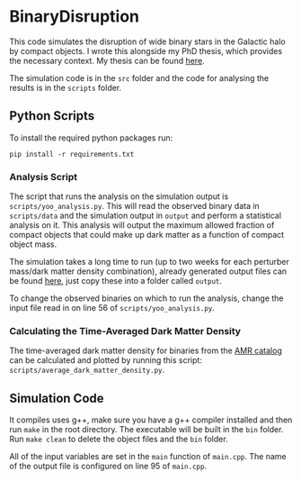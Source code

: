 # BinaryDisruption

This code simulates the disruption of wide binary stars in the Galactic halo by compact objects. I wrote this alongside my PhD thesis, which provides the necessary context. My thesis can be found [here](http://eprints.nottingham.ac.uk/69110/).

The simulation code is in the `src` folder and the code for analysing the results is in the `scripts` folder.

## Python Scripts

To install the required python packages run:

`pip install -r requirements.txt`

### Analysis Script

The script that runs the analysis on the simulation output is `scripts/yoo_analysis.py`. This will read the observed binary data in `scripts/data` and the simulation output in `output` and perform a statistical analysis on it. This analysis will output the maximum allowed fraction of compact objects that could make up dark matter as a function of compact object mass.

The simulation takes a long time to run (up to two weeks for each perturber mass/dark matter density combination), already generated output files can be found [here](https://1drv.ms/f/s!AnBSDojWOifs3kIc1ps7gtET0jYq?e=f13UnM), just copy these into a folder called `output`.

To change the observed binaries on which to run the analysis, change the input file read in on line 56 of `scripts/yoo_analysis.py`.

### Calculating the Time-Averaged Dark Matter Density

The time-averaged dark matter density for binaries from the [AMR catalog](https://arxiv.org/abs/1406.5164) can be calculated and plotted by running this script: `scripts/average_dark_matter_density.py`.

## Simulation Code

It compiles uses g++, make sure you have a g++ compiler installed and then run `make` in the root directory. The executable will be built in the `bin` folder. Run `make clean` to delete the object files and the `bin` folder.

All of the input variables are set in the `main` function of `main.cpp`. The name of the output file is configured on line 95 of `main.cpp`.
